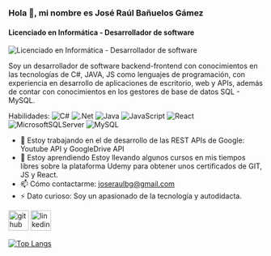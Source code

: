 ### Hola 👋, mi nombre es José Raúl Bañuelos Gámez
#### Licenciado en Informática - Desarrollador de software
![Licenciado en Informática - Desarrollador de software](https://arturssmirnovs.github.io/github-profile-readme-generator/images/banner.png)

Soy un desarrollador de software backend-frontend con conocimientos en las tecnologías de C#, JAVA, JS como lenguajes de programación, con experiencia en desarrollo de aplicaciones de escritorio, web y APIs, además de contar con conocimientos en los gestores de base de datos SQL - MySQL.

Habilidades: ![C#](https://img.shields.io/badge/c%23-%23239120.svg?style=for-the-badge&logo=csharp&logoColor=white) ![.Net](https://img.shields.io/badge/.NET-5C2D91?style=for-the-badge&logo=.net&logoColor=white) ![Java](https://img.shields.io/badge/java-%23ED8B00.svg?style=for-the-badge&logo=openjdk&logoColor=white) ![JavaScript](https://img.shields.io/badge/javascript-%23323330.svg?style=for-the-badge&logo=javascript&logoColor=%23F7DF1E) ![React](https://img.shields.io/badge/react-%2320232a.svg?style=for-the-badge&logo=react&logoColor=%2361DAFB) ![MicrosoftSQLServer](https://img.shields.io/badge/Microsoft%20SQL%20Server-CC2927?style=for-the-badge&logo=microsoft%20sql%20server&logoColor=white) ![MySQL](https://img.shields.io/badge/mysql-4479A1.svg?style=for-the-badge&logo=mysql&logoColor=white)

- 🔭 Estoy trabajando en el de desarrollo de las REST APIs de Google: Youtube API y GoogleDrive API 
- 🌱 Estoy aprendiendo Estoy llevando algunos cursos en mis tiempos libres sobre la plataforma Udemy para obtener unos certificados de GIT, JS y React. 
- 📫 Cómo contactarme: joseraulbg@gmail.com 
- ⚡ Dato curioso: Soy un apasionado de la tecnología y autodidacta. 


[<img src='https://cdn.jsdelivr.net/npm/simple-icons@3.0.1/icons/github.svg' alt='github' height='40'>](https://github.com/joseraulbg07)  [<img src='https://cdn.jsdelivr.net/npm/simple-icons@3.0.1/icons/linkedin.svg' alt='linkedin' height='40'>](https://www.linkedin.com/in/www.linkedin.com/in/josé-raúl-bañuelos-gámez-8b2b78196/)  

[![Top Langs](https://github-readme-stats.vercel.app/api/top-langs/?username=joseraulbg07)](https://github.com/anuraghazra/github-readme-stats)

